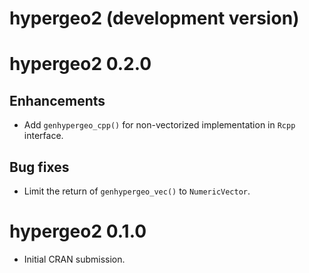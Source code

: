 # hypergeo2 (development version)

# hypergeo2 0.2.0

## Enhancements

* Add `genhypergeo_cpp()` for non-vectorized implementation in `Rcpp` interface.

## Bug fixes

* Limit the return of `genhypergeo_vec()` to `NumericVector`.


# hypergeo2 0.1.0

* Initial CRAN submission.
